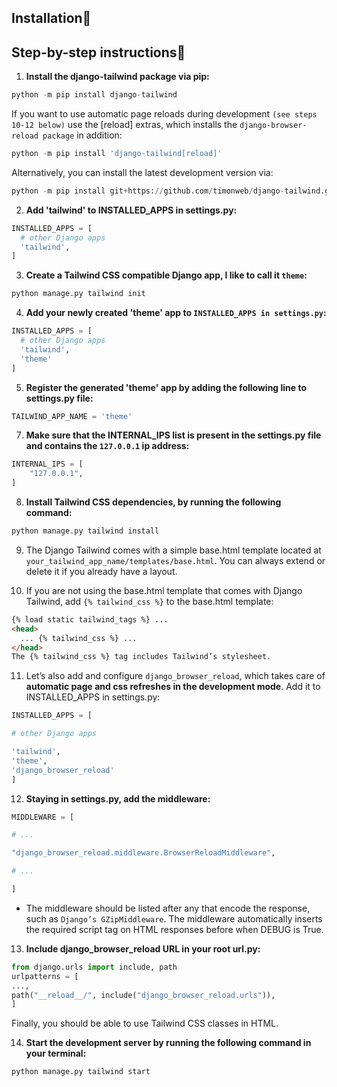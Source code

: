 

## Installation

## Step-by-step instructions

1. **Install the django-tailwind package via pip:**

```python
python -m pip install django-tailwind
```

If you want to use automatic page reloads during development `(see steps 10-12 below)` use the [reload] extras, which installs the `django-browser-reload package` in addition:

```python
python -m pip install 'django-tailwind[reload]'
```

Alternatively, you can install the latest development version via:

```python
python -m pip install git+https://github.com/timonweb/django-tailwind.git
```

2. **Add 'tailwind' to INSTALLED_APPS in settings.py:**

```python
INSTALLED_APPS = [
  # other Django apps
  'tailwind',
]
```

3. **Create a Tailwind CSS compatible Django app, I like to call it `theme`:**

```python
python manage.py tailwind init
```

4. **Add your newly created 'theme' app to `INSTALLED_APPS in settings.py`:**

```python
INSTALLED_APPS = [
  # other Django apps
  'tailwind',
  'theme'
]
```

5. **Register the generated 'theme' app by adding the following line to settings.py file:**

```python
TAILWIND_APP_NAME = 'theme'
```

7. **Make sure that the INTERNAL_IPS list is present in the settings.py file and contains the `127.0.0.1` ip address:**

```python
INTERNAL_IPS = [
    "127.0.0.1",
]
```

8. **Install Tailwind CSS dependencies, by running the following command:**

```python
python manage.py tailwind install
```

9. The Django Tailwind comes with a simple base.html template located at `your_tailwind_app_name/templates/base.html`. You can always extend or delete it if you already have a layout.

10. If you are not using the base.html template that comes with Django Tailwind, add `{% tailwind_css %}` to the base.html template:

```html
{% load static tailwind_tags %} ...
<head>
  ... {% tailwind_css %} ...
</head>
The {% tailwind_css %} tag includes Tailwind’s stylesheet.
```

11. Let’s also add and configure `django_browser_reload`, which takes care of **automatic page and css refreshes in the development mode**. Add it to INSTALLED_APPS in settings.py:

```python
INSTALLED_APPS = [

# other Django apps

'tailwind',
'theme',
'django_browser_reload'
]
```

12. **Staying in settings.py, add the middleware:**

```python
MIDDLEWARE = [

# ...

"django_browser_reload.middleware.BrowserReloadMiddleware",

# ...

]
```

- The middleware should be listed after any that encode the response, such as `Django’s GZipMiddleware`. The middleware automatically inserts the required script tag on HTML responses before </body> when DEBUG is True.

13. **Include django_browser_reload URL in your root url.py:**

```python
from django.urls import include, path
urlpatterns = [
...,
path("__reload__/", include("django_browser_reload.urls")),
]
```

Finally, you should be able to use Tailwind CSS classes in HTML.

14. **Start the development server by running the following command in your terminal:**

```python
python manage.py tailwind start
```
